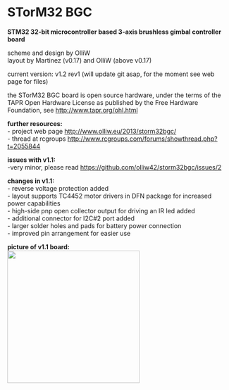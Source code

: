 STorM32 BGC
===========

<strong>STM32 32-bit microcontroller based 3-axis brushless gimbal controller board</strong>

scheme and design by OlliW<br>
layout by Martinez (v0.17) and OlliW (above v0.17)

current version: v1.2 rev1 (will update git asap, for the moment see web page for files)

the STorM32 BGC board is open source hardware, under the terms of the TAPR Open Hardware License as published by the Free Hardware Foundation, see http://www.tapr.org/ohl.html

<strong>further resources:</strong><br>- project web page http://www.olliw.eu/2013/storm32bgc/<br>- thread at rcgroups http://www.rcgroups.com/forums/showthread.php?t=2055844

<strong>issues with v1.1:</strong><br>-very minor, please read https://github.com/olliw42/storm32bgc/issues/2


<strong>changes in v1.1:</strong><br>- reverse voltage protection added<br>- layout supports TC4452 motor drivers in DFN package for increased power capabilities<br>- high-side pnp open collector output for driving an IR led added<br>- additional connector for I2C#2 port added<br>- larger solder holes and pads for battery power connection<br>- improved pin arrangement for easier use

<strong>picture of v1.1 board:</strong><br>
<a href="http://www.olliw.eu/uploads/storm32-bgc-v110-board-top-01-wp01.jpg"><img src="http://www.olliw.eu/uploads/storm32-bgc-v110-board-top-01-wp01.jpg" width="300" height="301"/></a>

